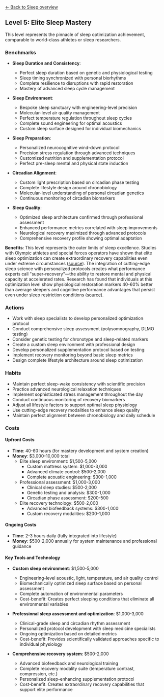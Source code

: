 [← Back to Sleep overview](index)
## Level 5: Elite Sleep Mastery

This level represents the pinnacle of sleep optimization achievement, comparable to world-class athletes or sleep researchers.

### Benchmarks
- **Sleep Duration and Consistency**: 
  - Perfect sleep duration based on genetic and physiological testing
  - Sleep timing synchronized with personal biorhythms
  - Complete resilience to disruptions with rapid restoration
  - Mastery of advanced sleep cycle management

- **Sleep Environment**: 
  - Bespoke sleep sanctuary with engineering-level precision
  - Molecular-level air quality management
  - Perfect temperature regulation throughout sleep cycles
  - Complete sound engineering for optimal acoustics
  - Custom sleep surface designed for individual biomechanics

- **Sleep Preparation**: 
  - Personalized neurocognitive wind-down protocol
  - Precision stress regulation through advanced techniques
  - Customized nutrition and supplementation protocol
  - Perfect pre-sleep mental and physical state induction

- **Circadian Alignment**: 
  - Custom light prescription based on circadian phase testing
  - Complete lifestyle design around chronobiology
  - Molecular-level understanding of personal circadian genetics
  - Continuous monitoring of circadian biomarkers

- **Sleep Quality**: 
  - Optimized sleep architecture confirmed through professional assessment
  - Enhanced performance metrics correlated with sleep improvements
  - Neurological recovery maximized through advanced protocols
  - Comprehensive recovery profile showing optimal adaptation

**Benefits**: This level represents the outer limits of sleep excellence. Studies with Olympic athletes and special forces operators have shown that elite sleep optimization can create extraordinary recovery capabilities even under extreme circumstances ([source](https://www.defense.gov/Explore/News/Article/Article/2311189/)). The integration of cutting-edge sleep science with personalized protocols creates what performance experts call "super-recovery"—the ability to restore mental and physical capacity at accelerated rates. Research has found that individuals at this optimization level show physiological restoration markers 40-60% better than average sleepers and cognitive performance advantages that persist even under sleep restriction conditions ([source](https://academic.oup.com/sleep)).

### Actions
- Work with sleep specialists to develop personalized optimization protocol
- Conduct comprehensive sleep assessment (polysomnography, DLMO testing)
- Consider genetic testing for chronotype and sleep-related markers
- Create a custom sleep environment with professional design
- Develop personalized supplementation protocol based on testing
- Implement recovery monitoring beyond basic sleep metrics
- Design complete lifestyle architecture around sleep optimization

### Habits
- Maintain perfect sleep-wake consistency with scientific precision
- Practice advanced neurological relaxation techniques
- Implement sophisticated stress management throughout the day
- Conduct continuous monitoring of recovery biomarkers
- Adjust all lifestyle factors to support optimal sleep physiology
- Use cutting-edge recovery modalities to enhance sleep quality
- Maintain perfect alignment between chronobiology and daily schedule

### Costs
#### Upfront Costs
- **Time**: 40-60 hours (for mastery development and system creation)
- **Money**: $3,000-10,000 total
  - Elite sleep environment: $1,500-5,000
    * Custom mattress system: $1,000-3,000
    * Advanced climate control: $500-2,000
    * Complete acoustic engineering: $300-1,000
  - Professional assessment: $1,000-3,000
    * Clinical sleep studies: $500-2,000
    * Genetic testing and analysis: $300-1,000
    * Circadian phase assessment: $200-500
  - Elite recovery technology: $500-2,000
    * Advanced biofeedback systems: $300-1,000
    * Custom recovery modalities: $200-1,000

#### Ongoing Costs
- **Time**: 2-3 hours daily (fully integrated into lifestyle)
- **Money**: $500-2,000 annually for system maintenance and professional guidance

#### Key Tools and Technology
- **Custom sleep environment**: $1,500-5,000
  * Engineering-level acoustic, light, temperature, and air quality control
  * Biomechanically optimized sleep surface based on personal assessment
  * Complete automation of environmental parameters
  * Cost-benefit: Creates perfect sleeping conditions that eliminate all environmental variables
  
- **Professional sleep assessment and optimization**: $1,000-3,000
  * Clinical-grade sleep and circadian rhythm assessment
  * Personalized protocol development with sleep medicine specialists
  * Ongoing optimization based on detailed metrics
  * Cost-benefit: Provides scientifically validated approaches specific to individual physiology
  
- **Comprehensive recovery system**: $500-2,000
  * Advanced biofeedback and neurological training
  * Complete recovery modality suite (temperature contrast, compression, etc.)
  * Personalized sleep-enhancing supplementation protocol
  * Cost-benefit: Creates extraordinary recovery capabilities that support elite performance
